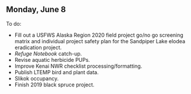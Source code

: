 
## Monday, June 8

To do:

* Fill out a USFWS Alaska Region 2020 field project go/no go screening matrix and individual project safety plan for the Sandpiper Lake elodea eradication project. 
* *Refuge Notebook* catch-up.
* Revise aquatic herbicide PUPs.
* Improve Kenai NWR checklist processing/formatting.
* Publish LTEMP bird and plant data.
* Slikok occupancy.
* Finish 2019 black spruce project.





